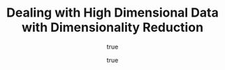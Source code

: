 ---
abstract: ''
author:
- family: Lawrence
  given: Neil D.
  gscholar: r3SJcvoAAAAJ
  institute: University of Sheffield
  twitter: lawrennd
  url: http://inverseprobability.com
- family: Barker
  given: Jon
categories:
- Lawrence-interspeech09
day: '6'
errata: []
extras: []
key: Lawrence-interspeech09
layout: talk
linkpdf: ftp://ftp.dcs.shef.ac.uk/home/neil/interspeech09.pdf
month: 9
published: 2009-09-06
section: pre
title: Dealing with High Dimensional Data with Dimensionality Reduction
venue: Interspeech Tutorial, Brighton, U.K.
year: '2009'
---
